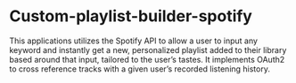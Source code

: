 # Custom-playlist-builder-spotify
This applications utilizes the Spotify API to allow a user to input any keyword and instantly get a new, personalized playlist added to their library based around that input, tailored to the user’s tastes. It implements OAuth2 to cross reference tracks with a given user’s recorded listening history.
